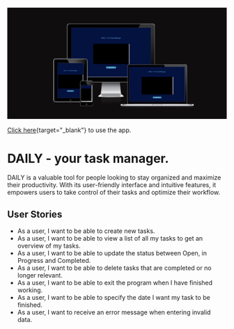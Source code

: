 ![Product Picture](images/am-i-responsive.jpg)

[Click here](https://daily-task-manager-a1eb82a65d82.herokuapp.com/){target="_blank"} to use the app.

# DAILY - your task manager.

DAILY is a valuable tool for people looking to stay organized and maximize their productivity. With its user-friendly interface and intuitive features, it empowers users to take control of their tasks and optimize their workflow.

## User Stories

- As a user, I want to be able to create new tasks.
- As a user, I want to be able to view a list of all my tasks to get an overview of my tasks.
- As a user, I want to be able to update the status between Open, in Progress and Completed.
- As a user, I want to be able to delete tasks that are completed or no longer relevant.
- As a user, I want to be able to exit the program when I have finished working.
- As a user, I want to be able to specify the date I want my task to be finished.
- As a user, I want to receive an error message when entering invalid data.
